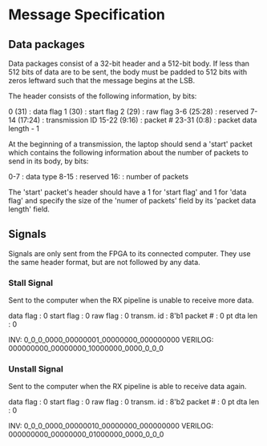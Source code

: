 # Message Specification
## Data packages
Data packages consist of a 32-bit header and a 512-bit body.
If less than 512 bits of data are to be sent, the body must be padded to 512 bits with zeros leftward
such that the message begins at the LSB.

The header consists of the following information, by bits:

0     (31)    : data flag
1     (30)    : start flag
2     (29)    : raw flag
3-6   (25:28) : reserved
7-14  (17:24) : transmission ID 
15-22 (9:16)  : packet #
23-31 (0:8)   : packet data length - 1



At the beginning of a transmission, the laptop should send a 'start' packet
which contains the following information about the number of packets to send in its body,
by bits:

0-7   : data type
8-15  : reserved
16:   : number of packets

The 'start' packet's header should have a 1 for 'start flag' and 1 for 'data flag'
and specify the size of the 'numer of packets' field by its 'packet data length' field.

## Signals
Signals are only sent from the FPGA to its connected computer.
They use the same header format, but are not followed by any data.

### Stall Signal
Sent to the computer when the RX pipeline is unable to receive more data.

data flag  : 0
start flag : 0
raw flag   : 0
transm. id : 8'b1
packet #   : 0
pt dta len : 0

INV:     0_0_0_0000_00000001_00000000_000000000
VERILOG: 000000000_00000000_10000000_0000_0_0_0

### Unstall Signal
Sent to the computer when the RX pipeline is able to receive data again.

data flag  : 0
start flag : 0
raw flag   : 0
transm. id : 8'b2
packet #   : 0
pt dta len : 0

INV:     0_0_0_0000_00000010_00000000_000000000
VERILOG: 000000000_00000000_01000000_0000_0_0_0

